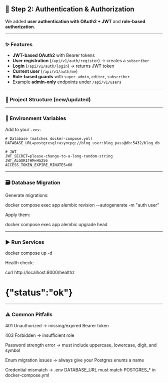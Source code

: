 ## 🚀 Step 2: Authentication & Authorization

We added **user authentication with OAuth2 + JWT** and **role-based authorization**.

---

### ✨ Features

* **JWT-based OAuth2** with Bearer tokens
* **User registration** (`/api/v1/auth/register`) → creates a `subscriber`
* **Login** (`/api/v1/auth/login`) → returns JWT token
* **Current user** (`/api/v1/auth/me`)
* **Role-based guards** with `super_admin`, `editor`, `subscriber`
* Example **admin-only** endpoints under `/api/v1/users`

---

### 📂 Project Structure (new/updated)



---

### 🔧 Environment Variables

Add to your `.env`:

```env
# Database (matches docker-compose.yml)
DATABASE_URL=postgresql+asyncpg://blog_user:blog_pass@db:5432/blog_db

# JWT
JWT_SECRET=please-change-to-a-long-random-string
JWT_ALGORITHM=HS256
ACCESS_TOKEN_EXPIRE_MINUTES=60
```

---

### 🗃️ Database Migration

Generate migrations:

docker compose exec app alembic revision --autogenerate -m "auth user"

Apply them:

docker compose exec app alembic upgrade head

---

### ▶️ Run Services
docker compose up -d


Health check:

curl http://localhost:8000/healthz
# {"status":"ok"}

---

### ⚠️ Common Pitfalls

401 Unauthorized → missing/expired Bearer token

403 Forbidden → insufficient role

Password strength error → must include uppercase, lowercase, digit, and symbol

Enum migration issues → always give your Postgres enums a name

Credential mismatch → .env DATABASE_URL must match POSTGRES_* in docker-compose.yml
